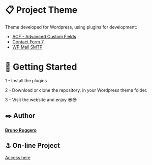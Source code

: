 # 📋 Project Theme

Theme developed for Wordpress, using plugins for development:

* [ACF - Advanced Custom Fields](https://br.wordpress.org/plugins/advanced-custom-fields/)
* [Contact Form 7](https://br.wordpress.org/plugins/contact-form-7/)
* [WP Mail SMTP](https://br.wordpress.org/plugins/wp-mail-smtp/)



# 🚀 Getting Started

1 - Install the plugins

2 - Download or clone the repository, in your Wordpress theme folder.

3 - Visit the website and enjoy 😎😎



## ✒️ Author

[**Bruno Ruggero**](https://github.com/brunoruggero)



## ⚓ On-line Project

[Access here](https://apptemp-7fcc6.web.app/)
